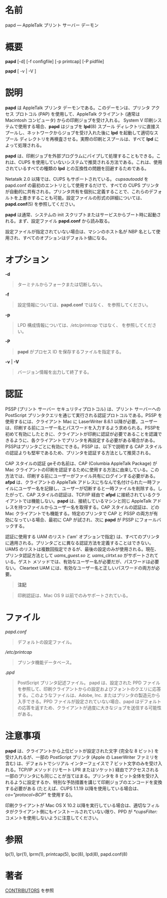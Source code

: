 # 名前

papd — AppleTalk プリント サーバー デーモン

# 概要

**papd** [-d] [-f configfile] [-p printcap] [-P pidfile]

**papd** [ -v | -V ]

# 説明

**papd** は AppleTalk プリンタ デーモンである。このデーモンは、プリンタ アクセス プロトコル (PAP) を使用して、AppleTalk クライアント (通常は Macintosh コンピュータ) からの印刷ジョブを受け入れる。 System V 印刷システムで使用する場合、**papd** はジョブを **lpd**(8) スプール ディレクトリに直接スプールし、ネットワークからジョブを受け入れた後に **lpd** を起動して適切なスプール ディレクトリを再検査させる。実際の印刷とスプールは、すべて **lpd** によって処理される。

**papd** は、印刷ジョブを外部プログラムにパイプして処理することもできる。これは、CUPS を使用していないシステムで推奨される方法である。これは、使用されているすべての種類の **lpd** との互換性の問題を回避するためである。

Netatalk 2.0 以降では、CUPS もサポートされている。 *cupsautoadd* を papd.conf
の最初のエントリとして使用するだけで、すべての CUPS
プリンタが自動的に共有される。プリンタ共有を個別に定義することで、これらのデフォルトを上書きすることも可能。設定ファイルの形式の詳細については、**papd.conf**(5)
を参照してください。

**papd** は通常、システムの init スクリプトまたはサービスからブート時に起動される。まず、設定ファイル **papd.conf** から読み取る。

設定ファイルが指定されていない場合は、マシンのホスト名が NBP 名として使用され、すべてのオプションはデフォルト値になる。

# オプション

**-d**

> ターミナルからフォークまたは切断しない。

**-f** <configfile>

> 設定情報については、**papd.conf** ではなく、<configfile>
を参照してください。

**-p** <printcap>

> LPD 構成情報については、*/etc/printcap* ではなく、<printcap>
を参照してください。

**-P** <pidfile>

> **papd** がプロセス ID を保存するファイルを指定する。

**-v** | **-V**

> バージョン情報を出力して終了する。

# 認証

PSSP (プリント サーバー セキュリティプロトコル) は、プリント サーバーへの PostScript
プリンタクエリを通じて実行される認証プロトコルである。PSSP を使用するには、クライアント Mac に LaserWriter 8.6.1
以降が必要。ユーザーは、印刷する前にユーザー名とパスワードを入力するよう求められる。PSSPを初めて有効にしたときに、クライアントが印刷に認証が必要であることを認識できるように、各クライアントでプリンタを再設定する必要がある場合がある。PSSPはプリンタごとに有効にできる。PSSP
は、以下で説明する CAP スタイルの認証よりも堅牢であるため、プリンタを認証する方法として推奨される。

CAP スタイルの認証 geその名前は、CAP (Columbia AppleTalk Package) が Mac
クライアントの印刷を認証するために使用する方法に由来している。この方法では、印刷する前にユーザーがファイル共有にログインする必要がある。**afpd**
は、クライアントの AppleTalk
アドレスにちなんで名付けられた一時ファイルにユーザー名を記録し、ユーザーが切断すると一時ファイルを削除する。したがって、CAP
スタイルの認証は、TCP/IP 経由で **afpd** に接続されているクライアントでは機能しない。**papd** は、接続しているマシンと同じ
AppleTalk アドレスを持つファイルからユーザー名を取得する。CAP スタイルの認証は、どの Mac クライアントでも機能する。特定のプリンタで
CAP と PSSP の両方が有効になっている場合、最初に CAP が試され、次に **papd** が PSSP にフォールバックする。

認証に使用する UAM のリスト ('am' オプションで指定)
は、すべてのプリンタに適用される。プリンタごとに異なる認証方法を定義することはできない。UAMS
のリストは複数回指定できるが、最後の設定のみが使用される。現在、プリンタ認証方法として *uams_guest.so* と
*uams_clrtxt.so* がサポートされている。ゲスト メソッドでは、有効なユーザー名が必要だが、パスワードは必要ない。 Cleartext
UAM には、有効なユーザー名と正しいパスワードの両方が必要。

> **注記**

> 印刷認証は、Mac OS 9 以前でのみサポートされている。

# ファイル

*papd.conf*

> デフォルトの設定ファイル。

*/etc/printcap*

> プリンタ機能データベース。

*.ppd*

> PostScript プリンタ記述ファイル。 papd は、設定された PPD
ファイルを参照して、印刷クライアントからの設定およびフォントのクエリに応答する。このようなファイルは、Adobe,
Inc. またはプリンタの製造元から入手できる。PPD
ファイルが設定されていない場合、papd
はデフォルトの応答を返すため、クライアントが過度に大きなジョブを送信する可能性がある。

# 注意事項

**papd** は、クライアントから上位ビットが設定された文字 (完全な 8 ビット)  を受け入れるが、一部の PostScript プリンタ (Apple の LaserWriter ファミリを含む) は、デフォルトでシリアル インターフェイスで 7 ビット文字のみを受け入れる。TCP/IP メソッド (リモート LPR またはソケット)  経由でアクセスされる一部のプリンタにも同じことが当てはまる。プリンタを 8 ビット全体を受け入れるように設定するか、特別な予防措置を講じて印刷ジョブのエンコードを変換する必要がある (たとえば、CUPS 1.1.19 以降を使用している場合は、*co="protocol=BCP"* を使用する)。

印刷クライアントが Mac OS X 10.2 以降を実行している場合は、適切なフィルタがクライアント側にもインストールされていない限り、PPD が
*\*cupsFilter:* コメントを使用しないように注意してください。

# 参照

lp(1), lpr(1), lprm(1), printcap(5), lpc(8), lpd(8), papd.conf(8)

# 著者

[CONTRIBUTORS](https://netatalk.io/contributors) を参照
